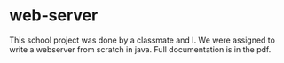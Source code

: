 # web-server

This school project was done by a classmate and I. We were assigned to write a webserver from scratch in java. Full documentation is in the pdf. 
